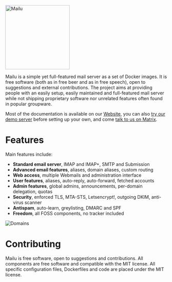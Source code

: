 <p align="leftr"><img src="docs/assets/logomark.png" alt="Mailu" height="200px"></p>


Mailu is a simple yet full-featured mail server as a set of Docker images.
It is free software (both as in free beer and as in free speech), open to
suggestions and external contributions. The project aims at providing people
with an easily setup, easily maintained and full-featured mail server while
not shipping proprietary software nor unrelated features often found in
popular groupware.

Most of the documentation is available on our [Website](https://mailu.io),
you can also [try our demo server](https://mailu.io/master/demo.html)
before setting up your own, and come [talk to us on Matrix](https://matrix.to/#/#mailu:tedomum.net).

Features
========

Main features include:

- **Standard email server**, IMAP and IMAP+, SMTP and Submission
- **Advanced email features**, aliases, domain aliases, custom routing
- **Web access**, multiple Webmails and administration interface
- **User features**, aliases, auto-reply, auto-forward, fetched accounts
- **Admin features**, global admins, announcements, per-domain delegation, quotas
- **Security**, enforced TLS, MTA-STS, Letsencrypt!, outgoing DKIM, anti-virus scanner
- **Antispam**, auto-learn, greylisting, DMARC and SPF
- **Freedom**, all FOSS components, no tracker included

![Domains](docs/assets/screenshots/domains.png)

Contributing
============

Mailu is free software, open to suggestions and contributions. All
components are free software and compatible with the MIT license. All
specific configuration files, Dockerfiles and code are placed under the
MIT license.
